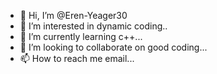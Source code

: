 - 👋 Hi, I’m @Eren-Yeager30
- 👀 I’m interested in dynamic coding..
- 🌱 I’m currently learning c++...
- 💞️ I’m looking to collaborate on good coding...
- 📫 How to reach me email...

<!---
Eren-Yeager30/Eren-Yeager30 is a ✨ special ✨ repository because its `README.md` (this file) appears on your GitHub profile.
You can click the Preview link to take a look at your changes.
--->
